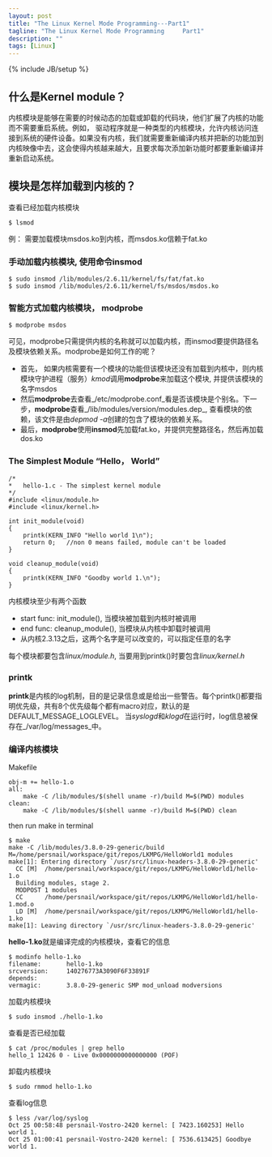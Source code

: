 ```yaml
---
layout: post
title: "The Linux Kernel Mode Programming---Part1"
tagline: "The Linux Kernel Mode Programming     Part1"
description: ""
tags: [Linux]
---
```

{% include JB/setup %}

##  什么是Kernel module？
内核模块是能够在需要的时候动态的加载或卸载的代码块，他们扩展了内核的功能而不需要重启系统。例如， 驱动程序就是一种类型的内核模块，允许内核访问连接到系统的硬件设备。如果没有内核，我们就需要重新编译内核并把新的功能加到内核映像中去，这会使得内核越来越大，且要求每次添加新功能时都要重新编译并重新启动系统。


##  模块是怎样加载到内核的？
查看已经加载内核模块

    $ lsmod

例： 需要加载模块msdos.ko到内核，而msdos.ko信赖于fat.ko

### 手动加载内核模块, 使用命令insmod

    $ sudo insmod /lib/modules/2.6.11/kernel/fs/fat/fat.ko
    $ sudo insmod /lib/modules/2.6.11/kernel/fs/msdos/msdos.ko


### 智能方式加载内核模块， modprobe

    $ modprobe msdos

可见，modprobe只需提供内核的名称就可以加载内核，而insmod要提供路径名及模块依赖关系。modprobe是如何工作的呢？
*   首先， 如果内核需要有一个模块的功能但该模块还没有加载到内核中，则内核模块守护进程（服务）*kmod*调用**modprobe**来加载这个模块, 并提供该模块的名字msdos
*   然后**modprobe**去查看_/etc/modprobe.conf_看是否该模块是个别名。下一步，**modprobe**查看_/lib/modules/version/modules.dep_, 查看模块的依赖，该文件是由*depmod -a*创建的包含了模块的依赖关系。
*   最后，**modprobe**使用**insmod**先加载fat.ko，并提供完整路径名，然后再加载dos.ko

### The Simplest Module “Hello， World”

    /* 
    *   hello-1.c - The simplest kernel module
    */
    #include <linux/module.h>
    #include <linux/kernel.h>

    int init_module(void)
    {
        printk(KERN_INFO "Hello world 1\n");
        return 0;   //non 0 means failed, module can't be loaded
    }

    void cleanup_module(void)
    {
        printk(KERN_INFO "Goodby world 1.\n");
    }

内核模块至少有两个函数
+   start func:     init_module(), 当模块被加载到内核时被调用
+   end func:       cleanup_module(), 当模块从内核中卸载时被调用 
+   从内核2.3.13之后，这两个名字是可以改变的，可以指定任意的名字

每个模块都要包含*linux/module.h*, 当要用到printk()时要包含*linux/kernel.h*

### printk
**printk**是内核的log机制，目的是记录信息或是给出一些警告。每个printk()都要指明优先级，共有8个优先级每个都有macro对应，默认的是DEFAULT_MESSAGE_LOGLEVEL。
当*syslogd*和*klogd*在运行时，log信息被保存在_/var/log/messages_中。

### 编译内核模块
Makefile
    
    obj-m += hello-1.o
    all:
        make -C /lib/modules/$(shell uname -r)/build M=$(PWD) modules
    clean:
        make -C /lib/modules/$(shell uanme -r)/build M=$(PWD) clean

then run make in terminal
    
    $ make
    make -C /lib/modules/3.8.0-29-generic/build M=/home/persnail/workspace/git/repos/LKMPG/HelloWorld1 modules
    make[1]: Entering directory `/usr/src/linux-headers-3.8.0-29-generic'
      CC [M]  /home/persnail/workspace/git/repos/LKMPG/HelloWorld1/hello-1.o
      Building modules, stage 2.
      MODPOST 1 modules
      CC      /home/persnail/workspace/git/repos/LKMPG/HelloWorld1/hello-1.mod.o
      LD [M]  /home/persnail/workspace/git/repos/LKMPG/HelloWorld1/hello-1.ko
    make[1]: Leaving directory `/usr/src/linux-headers-3.8.0-29-generic'

**hello-1.ko**就是编译完成的内核模块，查看它的信息
    
    $ modinfo hello-1.ko
    filename:       hello-1.ko
    srcversion:     140276773A3090F6F33891F
    depends:        
    vermagic:       3.8.0-29-generic SMP mod_unload modversions

加载内核模块

    $ sudo insmod ./hello-1.ko

查看是否已经加载
    
    $ cat /proc/modules | grep hello
    hello_1 12426 0 - Live 0x0000000000000000 (POF)

卸载内核模块

    $ sudo rmmod hello-1.ko

查看log信息

    $ less /var/log/syslog 
    Oct 25 00:58:48 persnail-Vostro-2420 kernel: [ 7423.160253] Hello world 1.
    Oct 25 01:00:41 persnail-Vostro-2420 kernel: [ 7536.613425] Goodbye world 1.
